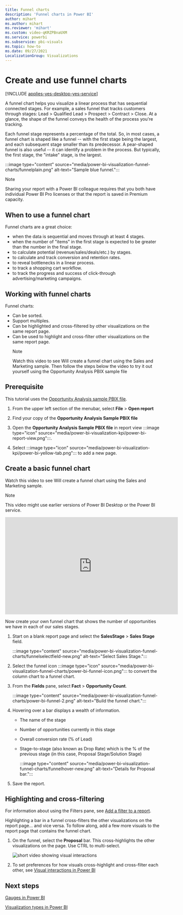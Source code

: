 ```yaml
---
title: Funnel charts
description: 'Funnel charts in Power BI'
author: mihart
ms.author: mihart
ms.reviewer: 'mihart'
ms.custom: video-qKRZPBnaUXM
ms.service: powerbi
ms.subservice: pbi-visuals
ms.topic: how-to
ms.date: 09/27/2021
LocalizationGroup: Visualizations
---
```

# Create and use funnel charts

[!INCLUDE [applies-yes-desktop-yes-service](../includes/applies-yes-desktop-yes-service.md)]

A funnel chart helps you visualize a linear process that has sequential connected stages. For example, a sales funnel that tracks customers through stages: Lead \> Qualified Lead \> Prospect \> Contract \> Close.  At a glance, the shape of the funnel conveys the health of the process you're tracking.

Each funnel stage represents a percentage of the total. So, in most cases, a funnel chart is shaped like a funnel -- with the first stage being the largest, and each subsequent stage smaller than its predecessor.  A pear-shaped funnel is also useful -- it can identify a problem in the process.  But typically, the first stage, the "intake" stage, is the largest.

:::image type="content" source="media/power-bi-visualization-funnel-charts/funnelplain.png" alt-text="Sample blue funnel.":::

> [!NOTE]
> Sharing your report with a Power BI colleague requires that you both have individual Power BI Pro licenses or that the report is saved in Premium capacity.

## When to use a funnel chart

Funnel charts are a great choice:

* when the data is sequential and moves through at least 4 stages.
* when the number of "items" in the first stage is expected to be greater than the number in the final stage.
* to calculate potential (revenue/sales/deals/etc.) by stages.
* to calculate and track conversion and retention rates.
* to reveal bottlenecks in a linear process.
* to track a shopping cart workflow.
* to track the progress and success of click-through advertising/marketing campaigns.

## Working with funnel charts

Funnel charts:

* Can be sorted.
* Support multiples.
* Can be highlighted and cross-filtered by other visualizations on the same report page.
* Can be used to highlight and cross-filter other visualizations on the same report page.
   > [!NOTE]
   > Watch this video to see Will create a funnel chart using the Sales and Marketing sample. Then follow the steps below the video to try it out yourself using the Opportunity Analysis PBIX sample file
   > 
   > 
## Prerequisite

This tutorial uses the [Opportunity Analysis sample PBIX file](https://download.microsoft.com/download/9/1/5/915ABCFA-7125-4D85-A7BD-05645BD95BD8/Opportunity%20Analysis%20Sample%20PBIX.pbix
).

1. From the upper left section of the menubar, select **File** > **Open report**

2. Find your copy of the **Opportunity Analysis Sample PBIX file**

1. Open the **Opportunity Analysis Sample PBIX file** in report view :::image type="icon" source="media/power-bi-visualization-kpi/power-bi-report-view.png":::.

1. Select :::image type="icon" source="media/power-bi-visualization-kpi/power-bi-yellow-tab.png"::: to add a new page.


## Create a basic funnel chart

Watch this video to see Will create a funnel chart using the Sales and Marketing sample.

> [!NOTE]  
> This video might use earlier versions of Power BI Desktop or the Power BI service.

<iframe width="560" height="315" src="https://www.youtube.com/embed/qKRZPBnaUXM" frameborder="0" allow="autoplay; encrypted-media" allowfullscreen></iframe>

Now create your own funnel chart that shows the number of opportunities we have in each of our sales stages.

1. Start on a blank report page and select the **SalesStage** \> **Sales Stage** field.

    :::image type="content" source="media/power-bi-visualization-funnel-charts/funnelselectfield-new.png" alt-text="Select Sales Stage.":::

1. Select the funnel icon :::image type="icon" source="media/power-bi-visualization-funnel-charts/power-bi-funnel-icon.png"::: to convert the column chart to a funnel chart.

1. From the **Fields** pane, select **Fact** \> **Opportunity Count**.

    :::image type="content" source="media/power-bi-visualization-funnel-charts/power-bi-funnel-2.png" alt-text="Build the funnel chart.":::

1. Hovering over a bar displays a wealth of information.

   * The name of the stage
   * Number of opportunities currently in this stage
   * Overall conversion rate (% of Lead) 
   * Stage-to-stage (also known as Drop Rate) which is the % of the previous stage (in this case, Proposal Stage/Solution Stage)

     :::image type="content" source="media/power-bi-visualization-funnel-charts/funnelhover-new.png" alt-text="Details for Proposal bar.":::

1. Save the report.

## Highlighting and cross-filtering

For information about using the Filters pane, see [Add a filter to a report](../create-reports/power-bi-report-add-filter.md).

Highlighting a bar in a funnel cross-filters the other visualizations on the report page... and vice versa. To follow along, add a few more visuals to the report page that contains the funnel chart.

1. On the funnel, select the **Proposal** bar. This cross-highlights the other visualizations on the page. Use CTRL to multi-select.

   ![short video showing visual interactions](media/power-bi-visualization-funnel-charts/funnelchartnoowl.gif)

1. To set preferences for how visuals cross-highlight and cross-filter each other, see [Visual interactions in Power BI](../create-reports/service-reports-visual-interactions.md)

## Next steps

[Gauges in Power BI](power-bi-visualization-radial-gauge-charts.md)

[Visualization types in Power BI](power-bi-visualization-types-for-reports-and-q-and-a.md)



